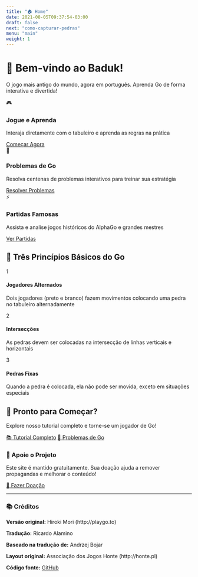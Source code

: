 ```yaml
---
title: "🏠 Home"
date: 2021-08-05T09:37:54-03:00
draft: false
next: "como-capturar-pedras"
menu: "main"
weight: 1
---
```


<div class="page-hero">
  <div class="hero-content">
    <h1 class="hero-title">🎯 Bem-vindo ao Baduk!</h1>
    <p class="hero-description">O jogo mais antigo do mundo, agora em português. Aprenda Go de forma interativa e divertida!</p>
  </div>
</div>

<div class="cards-grid">
  <div class="card card-primary">
    <div class="card-icon">🎮</div>
    <h3>Jogue e Aprenda</h3>
    <p>Interaja diretamente com o tabuleiro e aprenda as regras na prática</p>
    <a href="/como-capturar-pedras" class="card-button">Começar Agora</a>
  </div>

  <div class="card card-secondary">
    <div class="card-icon">🧠</div>
    <h3>Problemas de Go</h3>
    <p>Resolva centenas de problemas interativos para treinar sua estratégia</p>
    <a href="/tsumego-facil" class="card-button">Resolver Problemas</a>
  </div>

  <div class="card card-accent">
    <div class="card-icon">⚡</div>
    <h3>Partidas Famosas</h3>
    <p>Assista e analise jogos históricos do AlphaGo e grandes mestres</p>
    <a href="/leesedol-alphago" class="card-button">Ver Partidas</a>
  </div>
</div>

<div class="principles-section">
  <h2>🎯 Três Princípios Básicos do Go</h2>
  <div class="principles-grid">
    <div class="principle-card">
      <div class="principle-number">1</div>
      <h4>Jogadores Alternados</h4>
      <p>Dois jogadores (preto e branco) fazem movimentos colocando uma pedra no tabuleiro alternadamente</p>
    </div>
    <div class="principle-card">
      <div class="principle-number">2</div>
      <h4>Intersecções</h4>
      <p>As pedras devem ser colocadas na intersecção de linhas verticais e horizontais</p>
    </div>
    <div class="principle-card">
      <div class="principle-number">3</div>
      <h4>Pedras Fixas</h4>
      <p>Quando a pedra é colocada, ela não pode ser movida, exceto em situações especiais</p>
    </div>
  </div>
</div>

<div class="cta-section">
  <div class="cta-content">
    <h2>🚀 Pronto para Começar?</h2>
    <p>Explore nosso tutorial completo e torne-se um jogador de Go!</p>
    <div class="cta-buttons">
      <a href="/como-capturar-pedras" class="btn btn-primary">📚 Tutorial Completo</a>
      <a href="/tsumego-facil" class="btn btn-secondary">🎯 Problemas de Go</a>
    </div>
  </div>
</div>

<div class="support-section">
  <div class="support-card">
    <h3>💝 Apoie o Projeto</h3>
    <p>Este site é mantido gratuitamente. Sua doação ajuda a remover propagandas e melhorar o conteúdo!</p>
    <a href="/doacao" class="btn btn-support">💝 Fazer Doação</a>
  </div>
</div>

---

<div class="credits-section">
  <h3>📚 Créditos</h3>
  <p><strong>Versão original:</strong> Hiroki Mori (http://playgo.to)</p>
  <p><strong>Tradução:</strong> Ricardo Alamino</p>
  <p><strong>Baseado na tradução de:</strong> Andrzej Bojar</p>
  <p><strong>Layout original:</strong> Associação dos Jogos Honte (http://honte.pl)</p>
  <p><strong>Código fonte:</strong> <a href="https://github.com/ricalamino/baduk/">GitHub</a></p>
</div>
